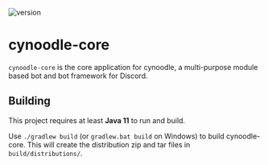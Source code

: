 ![version](https://img.shields.io/badge/version-2019.0.0--PR-blue.svg?style=flat-square)

# cynoodle-core

`cynoodle-core` is the core application for cynoodle, 
a multi-purpose module based bot and bot framework for Discord.

## Building

This project requires at least **Java 11** to run and build.

Use `./gradlew build` (or `gradlew.bat build` on Windows) to build cynoodle-core. This will create
the distribution zip and tar files in `build/distributions/`.